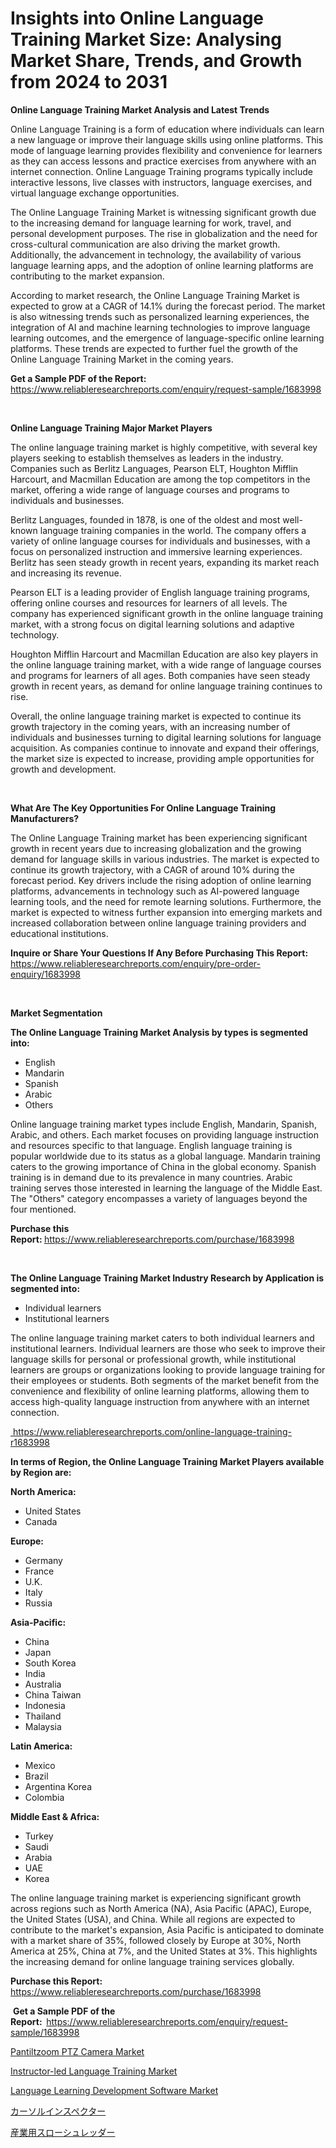 <p><h1>Insights into Online Language Training Market Size: Analysing Market Share, Trends, and Growth from 2024 to 2031</h1></p><p><strong>Online Language Training Market Analysis and Latest Trends</strong></p>
<p><p>Online Language Training is a form of education where individuals can learn a new language or improve their language skills using online platforms. This mode of language learning provides flexibility and convenience for learners as they can access lessons and practice exercises from anywhere with an internet connection. Online Language Training programs typically include interactive lessons, live classes with instructors, language exercises, and virtual language exchange opportunities.</p><p>The Online Language Training Market is witnessing significant growth due to the increasing demand for language learning for work, travel, and personal development purposes. The rise in globalization and the need for cross-cultural communication are also driving the market growth. Additionally, the advancement in technology, the availability of various language learning apps, and the adoption of online learning platforms are contributing to the market expansion.</p><p>According to market research, the Online Language Training Market is expected to grow at a CAGR of 14.1% during the forecast period. The market is also witnessing trends such as personalized learning experiences, the integration of AI and machine learning technologies to improve language learning outcomes, and the emergence of language-specific online learning platforms. These trends are expected to further fuel the growth of the Online Language Training Market in the coming years.</p></p>
<p><strong>Get a Sample PDF of the Report:&nbsp;</strong> <a href="https://www.reliableresearchreports.com/enquiry/request-sample/1683998">https://www.reliableresearchreports.com/enquiry/request-sample/1683998</a></p>
<p>&nbsp;</p>
<p><strong>Online Language Training Major Market Players</strong></p>
<p><p>The online language training market is highly competitive, with several key players seeking to establish themselves as leaders in the industry. Companies such as Berlitz Languages, Pearson ELT, Houghton Mifflin Harcourt, and Macmillan Education are among the top competitors in the market, offering a wide range of language courses and programs to individuals and businesses.</p><p>Berlitz Languages, founded in 1878, is one of the oldest and most well-known language training companies in the world. The company offers a variety of online language courses for individuals and businesses, with a focus on personalized instruction and immersive learning experiences. Berlitz has seen steady growth in recent years, expanding its market reach and increasing its revenue.</p><p>Pearson ELT is a leading provider of English language training programs, offering online courses and resources for learners of all levels. The company has experienced significant growth in the online language training market, with a strong focus on digital learning solutions and adaptive technology.</p><p>Houghton Mifflin Harcourt and Macmillan Education are also key players in the online language training market, with a wide range of language courses and programs for learners of all ages. Both companies have seen steady growth in recent years, as demand for online language training continues to rise.</p><p>Overall, the online language training market is expected to continue its growth trajectory in the coming years, with an increasing number of individuals and businesses turning to digital learning solutions for language acquisition. As companies continue to innovate and expand their offerings, the market size is expected to increase, providing ample opportunities for growth and development.</p></p>
<p>&nbsp;</p>
<p><strong>What Are The Key Opportunities For Online Language Training Manufacturers?</strong></p>
<p><p>The Online Language Training market has been experiencing significant growth in recent years due to increasing globalization and the growing demand for language skills in various industries. The market is expected to continue its growth trajectory, with a CAGR of around 10% during the forecast period. Key drivers include the rising adoption of online learning platforms, advancements in technology such as AI-powered language learning tools, and the need for remote learning solutions. Furthermore, the market is expected to witness further expansion into emerging markets and increased collaboration between online language training providers and educational institutions.</p></p>
<p><strong>Inquire or Share Your Questions If Any Before Purchasing This Report:</strong> <a href="https://www.reliableresearchreports.com/enquiry/pre-order-enquiry/1683998">https://www.reliableresearchreports.com/enquiry/pre-order-enquiry/1683998</a></p>
<p>&nbsp;</p>
<p><strong>Market Segmentation</strong></p>
<p><strong>The Online Language Training Market Analysis by types is segmented into:</strong></p>
<p><ul><li>English</li><li>Mandarin</li><li>Spanish</li><li>Arabic</li><li>Others</li></ul></p>
<p><p>Online language training market types include English, Mandarin, Spanish, Arabic, and others. Each market focuses on providing language instruction and resources specific to that language. English language training is popular worldwide due to its status as a global language. Mandarin training caters to the growing importance of China in the global economy. Spanish training is in demand due to its prevalence in many countries. Arabic training serves those interested in learning the language of the Middle East. The "Others" category encompasses a variety of languages beyond the four mentioned.</p></p>
<p><strong>Purchase this Report:&nbsp;</strong><a href="https://www.reliableresearchreports.com/purchase/1683998">https://www.reliableresearchreports.com/purchase/1683998</a></p>
<p>&nbsp;</p>
<p><strong>The Online Language Training Market Industry Research by Application is segmented into:</strong></p>
<p><ul><li>Individual learners</li><li>Institutional learners</li></ul></p>
<p><p>The online language training market caters to both individual learners and institutional learners. Individual learners are those who seek to improve their language skills for personal or professional growth, while institutional learners are groups or organizations looking to provide language training for their employees or students. Both segments of the market benefit from the convenience and flexibility of online learning platforms, allowing them to access high-quality language instruction from anywhere with an internet connection.</p></p>
<p><a href="https://www.reliableresearchreports.com/online-language-training-r1683998">&nbsp;https://www.reliableresearchreports.com/online-language-training-r1683998</a></p>
<p><strong>In terms of Region, the Online Language Training Market Players available by Region are:</strong></p>
<p>
    <p> <strong> North America: </strong>
        <ul>
            <li>United States</li>
            <li>Canada</li>
        </ul>
        </p> 
    <p> <strong> Europe: </strong>
        <ul>
            <li>Germany</li>
            <li>France</li>
            <li>U.K.</li>
            <li>Italy</li>
            <li>Russia</li>
        </ul>
        </p> 
    <p> <strong> Asia-Pacific: </strong>
        <ul>
            <li>China</li>
            <li>Japan</li>
            <li>South Korea</li>
            <li>India</li>
            <li>Australia</li>
            <li>China Taiwan</li>
            <li>Indonesia</li>
            <li>Thailand</li>
            <li>Malaysia</li>
        </ul>
        </p> 
    <p> <strong> Latin America: </strong>
        <ul>
            <li>Mexico</li>
            <li>Brazil</li>
            <li>Argentina Korea</li>
            <li>Colombia</li>
        </ul>
        </p> 
    <p> <strong> Middle East & Africa: </strong>
        <ul>
            <li>Turkey</li>
            <li>Saudi</li>
            <li>Arabia</li>
            <li>UAE</li>
            <li>Korea</li>
        </ul>
    </p>
    </p>
<p><p>The online language training market is experiencing significant growth across regions such as North America (NA), Asia Pacific (APAC), Europe, the United States (USA), and China. While all regions are expected to contribute to the market's expansion, Asia Pacific is anticipated to dominate with a market share of 35%, followed closely by Europe at 30%, North America at 25%, China at 7%, and the United States at 3%. This highlights the increasing demand for online language training services globally.</p></p>
<p><strong>Purchase this Report: </strong><a href="https://www.reliableresearchreports.com/purchase/1683998">https://www.reliableresearchreports.com/purchase/1683998</a></p>
<p>&nbsp;<strong>Get a Sample PDF of the Report:&nbsp;&nbsp;</strong><a href="https://www.reliableresearchreports.com/enquiry/request-sample/1683998">https://www.reliableresearchreports.com/enquiry/request-sample/1683998</a></p>
<p><strong></strong></p>
<p><p><a href="https://issuu.com/reportprime-2/docs/pantiltzoom-ptz-camera-market-size-2030.pptx">Pantiltzoom PTZ Camera Market</a></p><p><a href="https://github.com/LiamDavis60/Market-Research-Report-List-1/blob/main/instructor-led-language-training-market.md">Instructor-led Language Training Market</a></p><p><a href="https://github.com/Hazelklievgspy6vdcsmu106w/Market-Research-Report-List-2/blob/main/language-learning-development-software-market.md">Language Learning Development Software Market</a></p><p><a href="https://github.com/EstelWisozk1/Market-Research-Report-List-2/blob/main/4442703109612.md">カーソルインスペクター</a></p><p><a href="https://github.com/andym141978/Market-Research-Report-List-1/blob/main/7879770109613.md">産業用スローシュレッダー</a></p></p>